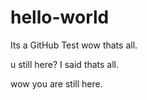 # hello-world
Its a GitHub Test
wow thats all.




u still here?
I said thats all.


















wow you are still here.
